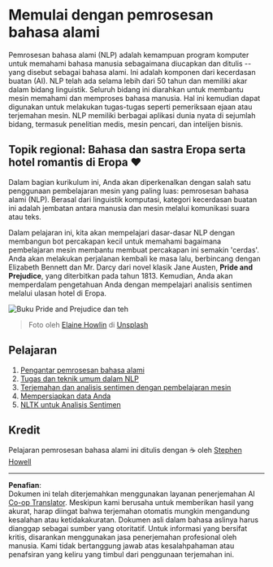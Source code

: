 <!--
CO_OP_TRANSLATOR_METADATA:
{
  "original_hash": "1eb379dc2d0c9940b320732d16083778",
  "translation_date": "2025-09-05T20:24:44+00:00",
  "source_file": "6-NLP/README.md",
  "language_code": "id"
}
-->
# Memulai dengan pemrosesan bahasa alami

Pemrosesan bahasa alami (NLP) adalah kemampuan program komputer untuk memahami bahasa manusia sebagaimana diucapkan dan ditulis -- yang disebut sebagai bahasa alami. Ini adalah komponen dari kecerdasan buatan (AI). NLP telah ada selama lebih dari 50 tahun dan memiliki akar dalam bidang linguistik. Seluruh bidang ini diarahkan untuk membantu mesin memahami dan memproses bahasa manusia. Hal ini kemudian dapat digunakan untuk melakukan tugas-tugas seperti pemeriksaan ejaan atau terjemahan mesin. NLP memiliki berbagai aplikasi dunia nyata di sejumlah bidang, termasuk penelitian medis, mesin pencari, dan intelijen bisnis.

## Topik regional: Bahasa dan sastra Eropa serta hotel romantis di Eropa ❤️

Dalam bagian kurikulum ini, Anda akan diperkenalkan dengan salah satu penggunaan pembelajaran mesin yang paling luas: pemrosesan bahasa alami (NLP). Berasal dari linguistik komputasi, kategori kecerdasan buatan ini adalah jembatan antara manusia dan mesin melalui komunikasi suara atau teks.

Dalam pelajaran ini, kita akan mempelajari dasar-dasar NLP dengan membangun bot percakapan kecil untuk memahami bagaimana pembelajaran mesin membantu membuat percakapan ini semakin 'cerdas'. Anda akan melakukan perjalanan kembali ke masa lalu, berbincang dengan Elizabeth Bennett dan Mr. Darcy dari novel klasik Jane Austen, **Pride and Prejudice**, yang diterbitkan pada tahun 1813. Kemudian, Anda akan memperdalam pengetahuan Anda dengan mempelajari analisis sentimen melalui ulasan hotel di Eropa.

![Buku Pride and Prejudice dan teh](../../../6-NLP/images/p&p.jpg)
> Foto oleh <a href="https://unsplash.com/@elaineh?utm_source=unsplash&utm_medium=referral&utm_content=creditCopyText">Elaine Howlin</a> di <a href="https://unsplash.com/s/photos/pride-and-prejudice?utm_source=unsplash&utm_medium=referral&utm_content=creditCopyText">Unsplash</a>
  
## Pelajaran

1. [Pengantar pemrosesan bahasa alami](1-Introduction-to-NLP/README.md)
2. [Tugas dan teknik umum dalam NLP](2-Tasks/README.md)
3. [Terjemahan dan analisis sentimen dengan pembelajaran mesin](3-Translation-Sentiment/README.md)
4. [Mempersiapkan data Anda](4-Hotel-Reviews-1/README.md)
5. [NLTK untuk Analisis Sentimen](5-Hotel-Reviews-2/README.md)

## Kredit 

Pelajaran pemrosesan bahasa alami ini ditulis dengan ☕ oleh [Stephen Howell](https://twitter.com/Howell_MSFT)

---

**Penafian**:  
Dokumen ini telah diterjemahkan menggunakan layanan penerjemahan AI [Co-op Translator](https://github.com/Azure/co-op-translator). Meskipun kami berusaha untuk memberikan hasil yang akurat, harap diingat bahwa terjemahan otomatis mungkin mengandung kesalahan atau ketidakakuratan. Dokumen asli dalam bahasa aslinya harus dianggap sebagai sumber yang otoritatif. Untuk informasi yang bersifat kritis, disarankan menggunakan jasa penerjemahan profesional oleh manusia. Kami tidak bertanggung jawab atas kesalahpahaman atau penafsiran yang keliru yang timbul dari penggunaan terjemahan ini.